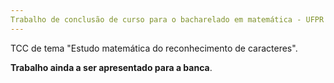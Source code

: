 ```yaml
---
Trabalho de conclusão de curso para o bacharelado em matemática - UFPR
---
```


TCC de tema "Estudo matemática do reconhecimento de caracteres".

**Trabalho ainda a ser apresentado para a banca**.
